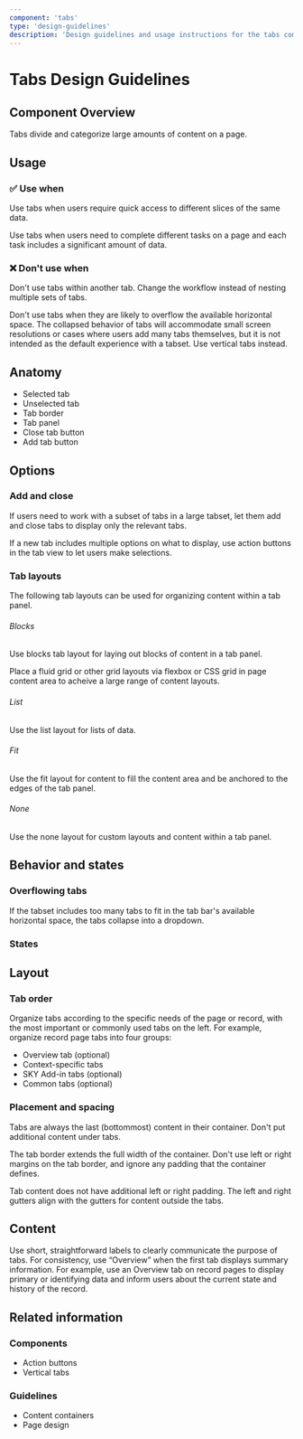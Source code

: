```yaml
---
component: 'tabs'
type: 'design-guidelines'
description: 'Design guidelines and usage instructions for the tabs component extracted from SKY UX documentation.'
---
```


# Tabs Design Guidelines

## Component Overview
Tabs divide and categorize large amounts of content on a page.

## Usage

### ✅ Use when

Use tabs when users require quick access to different slices of the same data.

Use tabs when users need to complete different tasks on a page and each task includes a significant amount of data.

### ❌ Don't use when

Don't use tabs within another tab. Change the workflow instead of nesting multiple sets of tabs.

Don't use tabs when they are likely to overflow the available horizontal space. The collapsed behavior of tabs will accommodate small screen resolutions or cases where users add many tabs themselves, but it is not intended as the default experience with a tabset. Use vertical tabs instead.

## Anatomy

- Selected tab
- Unselected tab
- Tab border
- Tab panel
- Close tab button
- Add tab button

## Options

### Add and close

If users need to work with a subset of tabs in a large tabset, let them add and close tabs to display only the relevant tabs.

If a new tab includes multiple options on what to display, use action buttons in the tab view to let users make selections.

### Tab layouts

The following tab layouts can be used for organizing content within a tab panel.

###### Blocks

Use blocks tab layout for laying out blocks of content in a tab panel.

Place a fluid grid or other grid layouts via flexbox or CSS grid in page content area to acheive a large range of content layouts.

###### List

Use the list layout for lists of data.

###### Fit

Use the fit layout for content to fill the content area and be anchored to the edges of the tab panel.

###### None

Use the none layout for custom layouts and content within a tab panel.

## Behavior and states

### Overflowing tabs

If the tabset includes too many tabs to fit in the tab bar's available horizontal space, the tabs collapse into a dropdown.

### States

## Layout

### Tab order

Organize tabs according to the specific needs of the page or record, with the most important or commonly used tabs on the left. For example, organize record page tabs into four groups:

- Overview tab (optional)
- Context-specific tabs
- SKY Add-in tabs (optional)
- Common tabs (optional)

### Placement and spacing

Tabs are always the last (bottommost) content in their container. Don't put additional content under tabs.

The tab border extends the full width of the container. Don't use left or right margins on the tab border, and ignore any padding that the container defines.

Tab content does not have additional left or right padding. The left and right gutters align with the gutters for content outside the tabs.

## Content

Use short, straightforward labels to clearly communicate the purpose of tabs. For consistency, use “Overview” when the first tab displays summary information. For example, use an Overview tab on record pages to display primary or identifying data and inform users about the current state and history of the record.

## Related information

### Components

- Action buttons
- Vertical tabs

### Guidelines

- Content containers
- Page design
